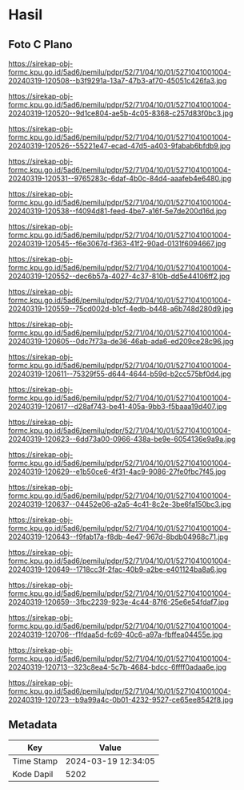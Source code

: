 # Hasil

## Foto C Plano

https://sirekap-obj-formc.kpu.go.id/5ad6/pemilu/pdpr/52/71/04/10/01/5271041001004-20240319-120508--b3f9291a-13a7-47b3-af70-45051c426fa3.jpg

https://sirekap-obj-formc.kpu.go.id/5ad6/pemilu/pdpr/52/71/04/10/01/5271041001004-20240319-120520--9d1ce804-ae5b-4c05-8368-c257d83f0bc3.jpg

https://sirekap-obj-formc.kpu.go.id/5ad6/pemilu/pdpr/52/71/04/10/01/5271041001004-20240319-120526--55221e47-ecad-47d5-a403-9fabab6bfdb9.jpg

https://sirekap-obj-formc.kpu.go.id/5ad6/pemilu/pdpr/52/71/04/10/01/5271041001004-20240319-120531--9765283c-6daf-4b0c-84d4-aaafeb4e6480.jpg

https://sirekap-obj-formc.kpu.go.id/5ad6/pemilu/pdpr/52/71/04/10/01/5271041001004-20240319-120538--f4094d81-feed-4be7-a16f-5e7de200d16d.jpg

https://sirekap-obj-formc.kpu.go.id/5ad6/pemilu/pdpr/52/71/04/10/01/5271041001004-20240319-120545--f6e3067d-f363-41f2-90ad-0131f6094667.jpg

https://sirekap-obj-formc.kpu.go.id/5ad6/pemilu/pdpr/52/71/04/10/01/5271041001004-20240319-120552--dec6b57a-4027-4c37-810b-dd5e44106ff2.jpg

https://sirekap-obj-formc.kpu.go.id/5ad6/pemilu/pdpr/52/71/04/10/01/5271041001004-20240319-120559--75cd002d-b1cf-4edb-b448-a6b748d280d9.jpg

https://sirekap-obj-formc.kpu.go.id/5ad6/pemilu/pdpr/52/71/04/10/01/5271041001004-20240319-120605--0dc7f73a-de36-46ab-ada6-ed209ce28c96.jpg

https://sirekap-obj-formc.kpu.go.id/5ad6/pemilu/pdpr/52/71/04/10/01/5271041001004-20240319-120611--75329f55-d644-4644-b59d-b2cc575bf0d4.jpg

https://sirekap-obj-formc.kpu.go.id/5ad6/pemilu/pdpr/52/71/04/10/01/5271041001004-20240319-120617--d28af743-be41-405a-9bb3-f5baaa19d407.jpg

https://sirekap-obj-formc.kpu.go.id/5ad6/pemilu/pdpr/52/71/04/10/01/5271041001004-20240319-120623--6dd73a00-0966-438a-be9e-6054136e9a9a.jpg

https://sirekap-obj-formc.kpu.go.id/5ad6/pemilu/pdpr/52/71/04/10/01/5271041001004-20240319-120629--e1b50ce6-4f31-4ac9-9086-27fe0fbc7f45.jpg

https://sirekap-obj-formc.kpu.go.id/5ad6/pemilu/pdpr/52/71/04/10/01/5271041001004-20240319-120637--04452e06-a2a5-4c41-8c2e-3be6fa150bc3.jpg

https://sirekap-obj-formc.kpu.go.id/5ad6/pemilu/pdpr/52/71/04/10/01/5271041001004-20240319-120643--f9fab17a-f8db-4e47-967d-8bdb04968c71.jpg

https://sirekap-obj-formc.kpu.go.id/5ad6/pemilu/pdpr/52/71/04/10/01/5271041001004-20240319-120649--1718cc3f-2fac-40b9-a2be-e401124ba8a6.jpg

https://sirekap-obj-formc.kpu.go.id/5ad6/pemilu/pdpr/52/71/04/10/01/5271041001004-20240319-120659--3fbc2239-923e-4c44-87f6-25e6e54fdaf7.jpg

https://sirekap-obj-formc.kpu.go.id/5ad6/pemilu/pdpr/52/71/04/10/01/5271041001004-20240319-120706--f1fdaa5d-fc69-40c6-a97a-fbffea04455e.jpg

https://sirekap-obj-formc.kpu.go.id/5ad6/pemilu/pdpr/52/71/04/10/01/5271041001004-20240319-120713--323c8ea4-5c7b-4684-bdcc-6ffff0adaa6e.jpg

https://sirekap-obj-formc.kpu.go.id/5ad6/pemilu/pdpr/52/71/04/10/01/5271041001004-20240319-120723--b9a99a4c-0b01-4232-9527-ce65ee8542f8.jpg


## Metadata

| Key        | Value               |
| ---------- | ------------------- |
| Time Stamp | 2024-03-19 12:34:05 |
| Kode Dapil | 5202                |



